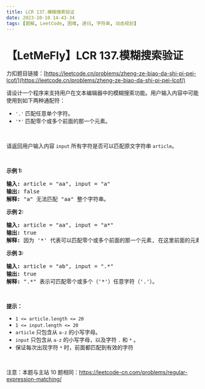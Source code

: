 ```yaml
---
title: LCR 137.模糊搜索验证
date: 2023-10-10 14-43-34
tags: [题解, LeetCode, 困难, 递归, 字符串, 动态规划]
---
```


# 【LetMeFly】LCR 137.模糊搜索验证

力扣题目链接：[https://leetcode.cn/problems/zheng-ze-biao-da-shi-pi-pei-lcof/](https://leetcode.cn/problems/zheng-ze-biao-da-shi-pi-pei-lcof/)

<p>请设计一个程序来支持用户在文本编辑器中的模糊搜索功能。用户输入内容中可能使用到如下两种通配符：</p>

<ul>
	<li><code>'.'</code> 匹配任意单个字符。</li>
	<li><code>'*'</code> 匹配零个或多个前面的那一个元素。</li>
</ul>

<p>&nbsp;</p>

<p>请返回用户输入内容 <code>input</code> 所有字符是否可以匹配原文字符串 <code>article</code>。</p>

<p>&nbsp;</p>

<p><strong>示例 1:</strong></p>

<pre>
<strong>输入: </strong>article = "aa", input = "a"
<strong>输出:</strong> false
<strong>解释:</strong> "a" 无法匹配 "aa" 整个字符串。
</pre>

<p><strong>示例 2:</strong></p>

<pre>
<strong>输入: </strong>article = "aa", input = "a*"
<strong>输出:</strong> true
<strong>解释:</strong>&nbsp;因为 '*' 代表可以匹配零个或多个前面的那一个元素, 在这里前面的元素就是 'a'。因此，字符串 "aa" 可被视为 'a' 重复了一次。
</pre>

<p><strong>示例&nbsp;3:</strong></p>

<pre>
<strong>输入: </strong>article = "ab", input = ".*"
<strong>输出:</strong> true
<strong>解释:</strong>&nbsp;".*" 表示可匹配零个或多个（'*'）任意字符（'.'）。
</pre>

<p>&nbsp;</p>

<p><strong>提示：</strong></p>

<ul>
	<li><code>1 &lt;= article.length &lt;= 20</code></li>
	<li><code>1 &lt;= input.length &lt;= 20</code></li>
	<li><code>article</code> 只包含从 <code>a-z</code> 的小写字母。</li>
	<li><code>input</code> 只包含从 <code>a-z</code> 的小写字母，以及字符 <code>.</code> 和 <code>*</code> 。</li>
	<li>保证每次出现字符 <code>*</code> 时，前面都匹配到有效的字符</li>
</ul>

<p>&nbsp;</p>

<p>注意：本题与主站 10&nbsp;题相同：<a href="https://leetcode-cn.com/problems/regular-expression-matching/">https://leetcode-cn.com/problems/regular-expression-matching/</a></p>

<p>&nbsp;</p>


    